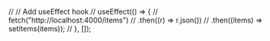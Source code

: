// // Add useEffect hook
    // useEffect(() => {
    //     fetch("http://localhost:4000/items")
    //       .then((r) => r.json())
    //       .then((items) => setItems(items));
    //   }, []);